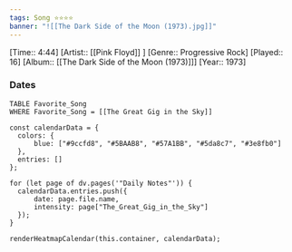```yaml
---
tags: Song ⭐⭐⭐⭐ 
banner: "![[The Dark Side of the Moon (1973).jpg]]"
---
```

[Time:: 4:44]
[Artist:: [[Pink Floyd]] ]
[Genre:: Progressive Rock]
[Played:: 16]
[Album:: [[The Dark Side of the Moon (1973)]]]
[Year:: 1973]
### Dates
````dataview
TABLE Favorite_Song
WHERE Favorite_Song = [[The Great Gig in the Sky]]
````

  ```dataviewjs
const calendarData = { 
	colors: { 
		blue: ["#9ccfd8", "#5BAAB8", "#57A1BB", "#5da8c7", "#3e8fb0"] 
	}, 
	entries: [] 
}; 

for (let page of dv.pages('"Daily Notes"')) { 
	calendarData.entries.push({ 
		date: page.file.name, 
		intensity: page["The_Great_Gig_in_the_Sky"]
	}); 
} 

renderHeatmapCalendar(this.container, calendarData);
```
